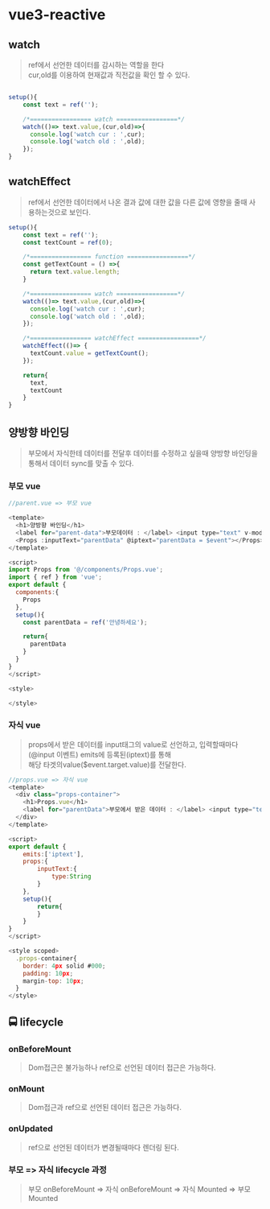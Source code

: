 # vue3-reactive

## watch
> ref에서 선언한 데이터를 감시하는 역할을 한다  
cur,old를 이용하여 현재값과 직전값을 확인 할 수 있다.

```javascript

setup(){
    const text = ref('');

    /*================= watch =================*/
    watch(()=> text.value,(cur,old)=>{
      console.log('watch cur : ',cur);
      console.log('watch old : ',old);
    });
}
```

## watchEffect
> ref에서 선언한 데이터에서 나온 결과 값에 대한 값을 다른 값에 영향을 줄때 사용하는것으로 보인다.

```javascript
setup(){
    const text = ref('');
    const textCount = ref(0);

    /*================= function =================*/
    const getTextCount = () =>{
      return text.value.length;
    }

    /*================= watch =================*/
    watch(()=> text.value,(cur,old)=>{
      console.log('watch cur : ',cur);
      console.log('watch old : ',old);
    });

    /*================= watchEffect =================*/
    watchEffect(()=> {
      textCount.value = getTextCount();
    });

    return{
      text,
      textCount
    }
}
```

## 양방향 바인딩
> 부모에서 자식한테 데이터를 전달후 데이터를 수정하고 싶을때 양방향 바인딩을 통해서 데이터 sync를 맞출 수 있다.

### 부모 vue
```javascript html
//parent.vue => 부모 vue

<template>
  <h1>양방향 바인딩</h1>
  <label for="parent-data">부모데이터 : </label> <input type="text" v-model="parentData">
  <Props :inputText="parentData" @iptext="parentData = $event"></Props>
</template>

<script>
import Props from '@/components/Props.vue';
import { ref } from 'vue';
export default {
  components:{
    Props
  },
  setup(){
    const parentData = ref('안녕하세요');

    return{
      parentData
    }
  }
}
</script>

<style>

</style>
```

### 자식 vue
> props에서 받은 데이터를 input태그의 value로 선언하고, 입력할때마다(@input 이벤트) emits에 등록된(iptext)를 통해  
해당 타겟의value($event.target.value)를 전달한다.

```javascript html
//props.vue => 자식 vue
<template>
  <div class="props-container">
    <h1>Props.vue</h1>
    <label for="parentData">부모에서 받은 데이터 : </label> <input type="text" :value="inputText" @input="$emit('iptext',$event.target.value)"/>
  </div>
</template>

<script>
export default {
    emits:['iptext'],
    props:{
        inputText:{
            type:String
        }
    },
    setup(){
        return{
        }
    }
}
</script>

<style scoped>
  .props-container{
    border: 4px solid #000;
    padding: 10px;
    margin-top: 10px;
  }    
</style>
```



## 🚍 lifecycle


### onBeforeMount
> Dom접근은 불가능하나 ref으로 선언된 데이터 접근은 가능하다.
### onMount 
> Dom접근과 ref으로 선언된 데이터 접근은 가능하다.

### onUpdated
> ref으로 선언된 데이터가 변경될때마다 렌더링 된다.

### 부모 => 자식 lifecycle 과정

> 부모 onBeforeMount => 자식 onBeforeMount => 자식 Mounted => 부모 Mounted
